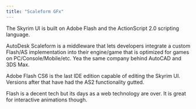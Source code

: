 ```yaml
---
title: "Scaleform GFx"
---
```


The Skyrim UI is built on Adobe Flash and the ActionScript 2.0 scripting language.

AutoDesk Scaleform is a middleware that lets developers integrate a custom Flash/AS implementation into their engine/game that is optimized for games on PC/Console/Mobile/etc.
Yea the same company behind AutoCAD and 3DS Max.

Adobe Flash CS6 is the last IDE edition capable of editing the Skyrim UI.
Versions after that have had the AS2 functionality gutted.

Flash is a decent tech but its days as a web technology are over.
It is great for interactive animations though.
